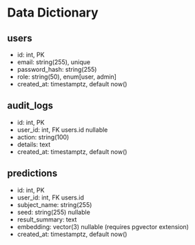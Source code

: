 # Data Dictionary

## users
- id: int, PK
- email: string(255), unique
- password_hash: string(255)
- role: string(50), enum[user, admin]
- created_at: timestamptz, default now()

## audit_logs
- id: int, PK
- user_id: int, FK users.id nullable
- action: string(100)
- details: text
- created_at: timestamptz, default now()

## predictions
- id: int, PK
- user_id: int, FK users.id
- subject_name: string(255)
- seed: string(255) nullable
- result_summary: text
- embedding: vector(3) nullable (requires pgvector extension)
- created_at: timestamptz, default now()